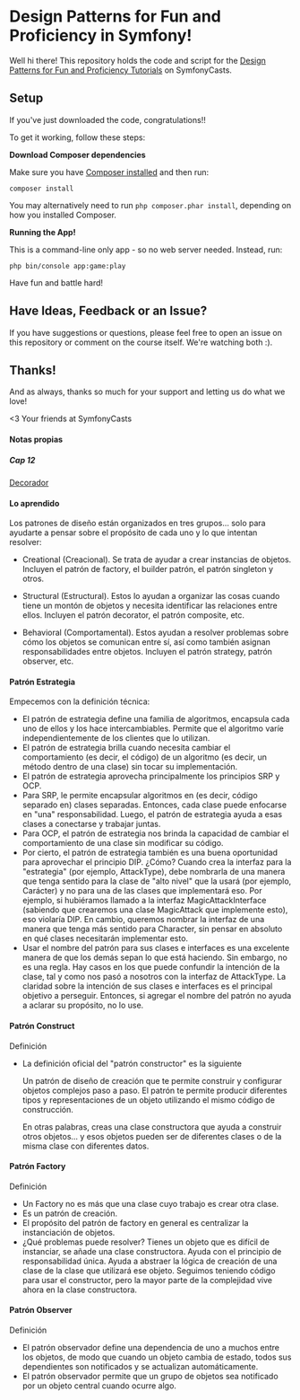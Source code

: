 # Design Patterns for Fun and Proficiency in Symfony!

Well hi there! This repository holds the code and script
for the [Design Patterns for Fun and Proficiency Tutorials](https://symfonycasts.com/screencast/design-patterns) on
SymfonyCasts.

## Setup

If you've just downloaded the code, congratulations!!

To get it working, follow these steps:

**Download Composer dependencies**

Make sure you have [Composer installed](https://getcomposer.org/download/)
and then run:

```
composer install
```

You may alternatively need to run `php composer.phar install`, depending
on how you installed Composer.

**Running the App!**

This is a command-line only app - so no web server needed. Instead, run:

```
php bin/console app:game:play
```

Have fun and battle hard!

## Have Ideas, Feedback or an Issue?

If you have suggestions or questions, please feel free to
open an issue on this repository or comment on the course
itself. We're watching both :).

## Thanks!

And as always, thanks so much for your support and letting
us do what we love!

<3 Your friends at SymfonyCasts

#### Notas propias

##### Cap 12

[Decorador ](https://symfonycasts.com/es/screencast/design-patterns/decorator#play)

#### Lo aprendido

Los patrones de diseño están organizados en tres grupos... solo para ayudarte a pensar sobre el propósito de cada uno y
lo que intentan resolver:

* Creational (Creacional). Se trata de ayudar a crear instancias de objetos. Incluyen el patrón de factory, el builder
  patrón, el patrón singleton y otros.

* Structural (Estructural). Estos lo ayudan a organizar las cosas cuando tiene un montón de objetos y necesita
  identificar las relaciones entre ellos. Incluyen el patrón decorator, el patrón composite, etc.

* Behavioral (Comportamental). Estos ayudan a resolver problemas sobre cómo los objetos se comunican entre sí, así como
  también asignan responsabilidades entre objetos. Incluyen el patrón strategy, patrón observer, etc.

#### Patrón Estrategia

Empecemos con la definición técnica:

* El patrón de estrategia define una familia de algoritmos, encapsula cada uno de ellos y los hace intercambiables.
  Permite que el algoritmo varíe independientemente de los clientes que lo utilizan.
* El patrón de estrategia brilla cuando necesita cambiar el comportamiento (es decir, el código) de un algoritmo (es
  decir, un método dentro de una clase) sin tocar su implementación.
* El patrón de estrategia aprovecha principalmente los principios SRP y OCP.
* Para SRP, le permite encapsular algoritmos en (es decir, código separado en) clases separadas. Entonces, cada clase
  puede enfocarse en "una" responsabilidad. Luego, el patrón de estrategia ayuda a esas clases a conectarse y trabajar
  juntas.
* Para OCP, el patrón de estrategia nos brinda la capacidad de cambiar el comportamiento de una clase sin modificar su
  código.
* Por cierto, el patrón de estrategia también es una buena oportunidad para aprovechar el principio DIP. ¿Cómo? Cuando
  crea la interfaz para la "estrategia" (por ejemplo, AttackType), debe nombrarla de una manera que tenga sentido para
  la clase de "alto nivel" que la usará (por ejemplo, Carácter) y no para una de las clases que implementará eso. Por
  ejemplo, si hubiéramos llamado a la interfaz MagicAttackInterface (sabiendo que crearemos una clase MagicAttack que
  implemente esto), eso violaría DIP. En cambio, queremos nombrar la interfaz de una manera que tenga más sentido para
  Character, sin pensar en absoluto en qué clases necesitarán implementar esto.
* Usar el nombre del patrón para sus clases e interfaces es una excelente manera de que los demás sepan lo que está
  haciendo. Sin embargo, no es una regla. Hay casos en los que puede confundir la intención de la clase, tal y como nos
  pasó a nosotros con la interfaz de AttackType. La claridad sobre la intención de sus clases e interfaces es el
  principal objetivo a perseguir. Entonces, si agregar el nombre del patrón no ayuda a aclarar su propósito, no lo use.

#### Patrón Construct

Definición

* La definición oficial del "patrón constructor" es la siguiente

  Un patrón de diseño de creación que te permite construir y configurar objetos complejos paso a paso. El patrón te
  permite producir diferentes tipos y representaciones de un objeto utilizando el mismo código de construcción.

  En otras palabras, creas una clase constructora que ayuda a construir otros objetos... y esos objetos pueden ser de
  diferentes clases o de la misma clase con diferentes datos.

#### Patrón Factory

Definición

* Un Factory no es más que una clase cuyo trabajo es crear otra clase.
* Es un patrón de creación.
* El propósito del patrón de factory en general es centralizar la instanciación de objetos.
* ¿Qué problemas puede resolver? Tienes un objeto que es difícil de
  instanciar, se añade una clase constructora. Ayuda con el principio de
  responsabilidad única. Ayuda a abstraer la lógica de creación de una clase de la clase
  que utilizará ese objeto. Seguimos teniendo código para usar el constructor, pero la mayor parte de la
  complejidad vive ahora en la clase constructora.

#### Patrón Observer

Definición

* El patrón observador define una dependencia de uno a muchos entre los objetos, de modo que cuando un objeto cambia
  de estado, todos sus dependientes son notificados y se actualizan automáticamente.
* El patrón observador permite que un grupo de objetos sea notificado por un objeto central cuando ocurre algo.